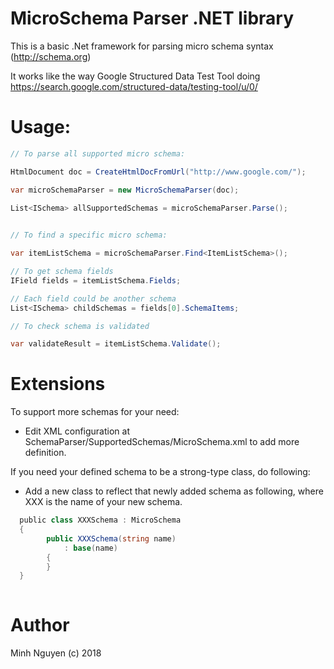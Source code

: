 # MicroSchema Parser .NET library

This is a basic .Net framework for parsing micro schema syntax (http://schema.org) 

It works like the way Google Structured Data Test Tool doing https://search.google.com/structured-data/testing-tool/u/0/ 

# Usage:

```c#
// To parse all supported micro schema:

HtmlDocument doc = CreateHtmlDocFromUrl("http://www.google.com/");

var microSchemaParser = new MicroSchemaParser(doc);

List<ISchema> allSupportedSchemas = microSchemaParser.Parse();  
  

// To find a specific micro schema:

var itemListSchema = microSchemaParser.Find<ItemListSchema>();

// To get schema fields
IField fields = itemListSchema.Fields;

// Each field could be another schema
List<ISchema> childSchemas = fields[0].SchemaItems;

// To check schema is validated

var validateResult = itemListSchema.Validate();

```

# Extensions

To support more schemas for your need:
* Edit XML configuration at SchemaParser/SupportedSchemas/MicroSchema.xml to add more definition.

If you need your defined schema to be a strong-type class, do following:
* Add a new class to reflect that newly added schema as following, where XXX is the name of your new schema.
  
```c#  
  public class XXXSchema : MicroSchema  
  {    
        public XXXSchema(string name)        
            : base(name)
        {
        }
  }
  
```

# Author
 Minh Nguyen (c) 2018
 
